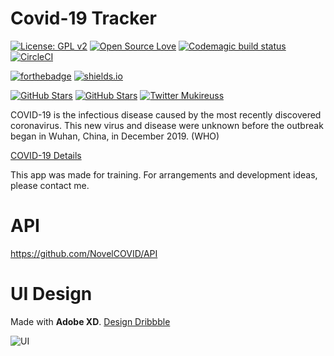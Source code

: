 # Covid-19 Tracker
[![License: GPL v2](https://img.shields.io/badge/License-GPL%20v2-blue.svg)](https://www.gnu.org/licenses/old-licenses/gpl-2.0.en.html) [![Open Source Love](https://badges.frapsoft.com/os/v1/open-source.svg?v=102)](https://opensource.org/licenses/MIT) 
[![Codemagic build status](https://api.codemagic.io/apps/5e7faa5a4b4d321cf7ea85fb/5e7faa5a4b4d321cf7ea85fa/status_badge.svg)](https://codemagic.io/apps/5e7faa5a4b4d321cf7ea85fb/5e7faa5a4b4d321cf7ea85fa/latest_build) 
[![CircleCI](https://circleci.com/gh/circleci/circleci-docs/tree/teesloane-patch-5.svg?style=svg)](https://circleci.com/gh/circleci/circleci-docs/tree/teesloane-patch-5)

[![forthebadge](https://forthebadge.com/images/badges/built-for-android.svg)](https://forthebadge.com)
[![shields.io](https://img.shields.io/badge/Made%20with%20Flutter-%E2%99%A5-9cf?style=for-the-badge&logo=flutter)](https://flutter.dev)

[![GitHub Stars](https://img.shields.io/github/stars/mukireus/flutter_covid_19_tracker?color=24292e&label=GitHub%20Stars&logo=Github&logoColor=f6f8fa&style=for-the-badge)](https://github.com/mukireus) 
[![GitHub Stars](https://img.shields.io/github/followers/mukireus?color=24292e&label=Follow%20Me%20on%20GitHub&logo=Github&style=for-the-badge)](https://github.com/mukireus) 
[![Twitter Mukireuss](https://img.shields.io/twitter/follow/mukireuss?color=1DA1F2&logo=twitter&style=for-the-badge)](https://twitter.com/mukireuss) 

COVID-19 is the infectious disease caused by the most recently discovered coronavirus. This new virus and disease were unknown before the outbreak began in Wuhan, China, in December 2019. (WHO)

[COVID-19 Details](https://www.who.int/news-room/q-a-detail/q-a-coronaviruses)

This app was made for training. For arrangements and development ideas, please contact me.

# API 
https://github.com/NovelCOVID/API

# UI Design
Made with **Adobe XD**.
[Design Dribbble](https://dribbble.com/shots/10881824-Covid-19-Tracker)

![UI](https://github.com/mukireus/flutter_covid_19_tracker/blob/master/assets/ui.gif)
